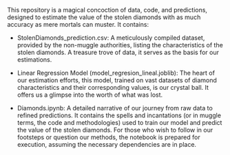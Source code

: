 This repository is a magical concoction of data, code, and predictions, designed to estimate the value of the stolen diamonds with as much accuracy as mere mortals can muster. It contains:

- StolenDiamonds_prediction.csv: A meticulously compiled dataset, provided by the non-muggle authorities, listing the characteristics of the stolen diamonds. A treasure trove of data, it serves as the basis for our estimations.

- Linear Regression Model (model_regresion_lineal.joblib): The heart of our estimation efforts, this model, trained on vast datasets of diamond characteristics and their corresponding values, is our crystal ball. It offers us a glimpse into the worth of what was lost.

- Diamonds.ipynb: A detailed narrative of our journey from raw data to refined predictions. It contains the spells and incantations (or in muggle terms, the code and methodologies) used to train our model and predict the value of the stolen diamonds. For those who wish to follow in our footsteps or question our methods, the notebook is prepared for execution, assuming the necessary dependencies are in place.


